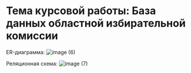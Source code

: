 # Тема курсовой работы: База данных областной избирательной комиссии

ER-диаграмма:
![image (6)](https://user-images.githubusercontent.com/63536056/219798146-4c57ccba-c857-4d3a-a527-c9e20e3c3ab3.png)

Реляционная схема:
![image (7)](https://user-images.githubusercontent.com/63536056/219798045-d85a982f-d84a-4b66-8f6e-bd70c4c4d9d4.png)
